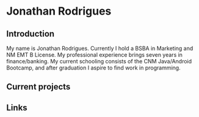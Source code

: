 # Jonathan Rodrigues

## Introduction

My name is Jonathan Rodrigues. Currently I hold a BSBA in Marketing and NM EMT B License. My professional experience brings seven years in finance/banking. My current schooling consists of the CNM Java/Android Bootcamp, and after graduation I aspire to find work in programming.

## Current projects

## Links